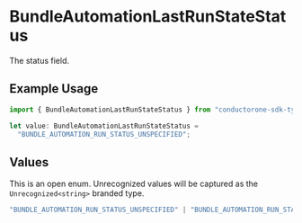 # BundleAutomationLastRunStateStatus

The status field.

## Example Usage

```typescript
import { BundleAutomationLastRunStateStatus } from "conductorone-sdk-typescript/sdk/models/shared";

let value: BundleAutomationLastRunStateStatus =
  "BUNDLE_AUTOMATION_RUN_STATUS_UNSPECIFIED";
```

## Values

This is an open enum. Unrecognized values will be captured as the `Unrecognized<string>` branded type.

```typescript
"BUNDLE_AUTOMATION_RUN_STATUS_UNSPECIFIED" | "BUNDLE_AUTOMATION_RUN_STATUS_SUCCESS" | "BUNDLE_AUTOMATION_RUN_STATUS_FAILURE" | "BUNDLE_AUTOMATION_RUN_STATUS_IN_PROGRESS" | Unrecognized<string>
```
